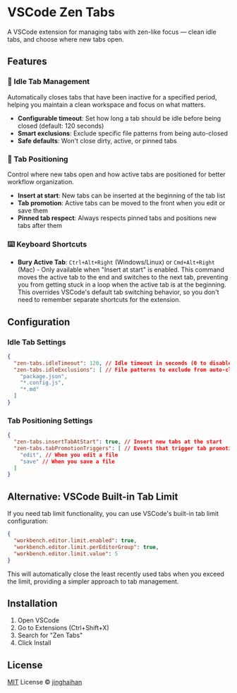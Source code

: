 # VSCode Zen Tabs

A VSCode extension for managing tabs with zen-like focus — clean idle tabs, and choose where new tabs open.

## Features

### 🧹 Idle Tab Management
Automatically closes tabs that have been inactive for a specified period, helping you maintain a clean workspace and focus on what matters.

- **Configurable timeout**: Set how long a tab should be idle before being closed (default: 120 seconds)
- **Smart exclusions**: Exclude specific file patterns from being auto-closed
- **Safe defaults**: Won't close dirty, active, or pinned tabs

### 📍 Tab Positioning
Control where new tabs open and how active tabs are positioned for better workflow organization.

- **Insert at start**: New tabs can be inserted at the beginning of the tab list
- **Tab promotion**: Active tabs can be moved to the front when you edit or save them
- **Pinned tab respect**: Always respects pinned tabs and positions new tabs after them

### ⌨️ Keyboard Shortcuts
- **Bury Active Tab**: `Ctrl+Alt+Right` (Windows/Linux) or `Cmd+Alt+Right` (Mac) - Only available when "Insert at start" is enabled. This command moves the active tab to the end and switches to the next tab, preventing you from getting stuck in a loop when the active tab is at the beginning. This overrides VSCode's default tab switching behavior, so you don't need to remember separate shortcuts for the extension.

## Configuration

### Idle Tab Settings

```json
{
  "zen-tabs.idleTimeout": 120, // Idle timeout in seconds (0 to disable)
  "zen-tabs.idleExclusions": [ // File patterns to exclude from auto-close
    "package.json",
    "*.config.js",
    "*.md"
  ]
}
```

### Tab Positioning Settings

```json
{
  "zen-tabs.insertTabAtStart": true, // Insert new tabs at the start
  "zen-tabs.tabPromotionTriggers": [ // Events that trigger tab promotion
    "edit", // When you edit a file
    "save" // When you save a file
  ]
}
```

## Alternative: VSCode Built-in Tab Limit

If you need tab limit functionality, you can use VSCode's built-in tab limit configuration:

```json
{
  "workbench.editor.limit.enabled": true,
  "workbench.editor.limit.perEditorGroup": true,
  "workbench.editor.limit.value": 5
}
```

This will automatically close the least recently used tabs when you exceed the limit, providing a simpler approach to tab management.

## Installation

1. Open VSCode
2. Go to Extensions (Ctrl+Shift+X)
3. Search for "Zen Tabs"
4. Click Install

## License

[MIT](./LICENSE) License © [jinghaihan](https://github.com/jinghaihan)
